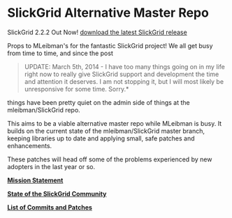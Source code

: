# SlickGrid Alternative Master Repo

SlickGrid 2.2.2 Out Now! [download the latest SlickGrid release](https://github.com/6pac/SlickGrid/releases)

Props to MLeibman's for the fantastic SlickGrid project! We all get busy from time to time, and since the post

> UPDATE: March 5th, 2014 - I have too many things going on in my life right now to really give SlickGrid support and development the time and attention it deserves. I am not stopping it, but I will most likely be unresponsive for some time. Sorry.*

things have been pretty quiet on the admin side of things at the mleibman/SlickGrid repo.

This aims to be a viable alternative master repo while MLeibman is busy. It builds on the current state of the mleibman/SlickGrid master branch, keeping libraries up to date and applying small, safe patches and enhancements.

These patches will head off some of the problems experienced by new adopters in the last year or so.

**[Mission Statement](1-Mission-Statement)**

**[State of the SlickGrid Community](2-The-SlickGrid-Community)**

**[List of Commits and Patches](3-Commits-and-Patches)**
